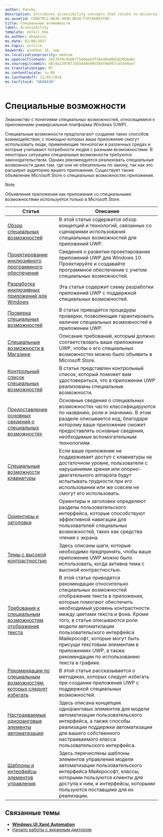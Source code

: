 ```yaml
---
author: Xansky
Description: Introduces accessibility concepts that relate to Universal Windows Platform (UWP) apps.
ms.assetid: C89D79C2-B830-493D-B020-F3FF8EB5FFDD
title: Специальные возможности
label: Accessibility
template: detail.hbs
ms.author: mhopkins
ms.date: 02/08/2017
ms.topic: article
keywords: windows 10, uwp
ms.localizationpriority: medium
ms.openlocfilehash: 5827bf0c9ddb7f5ebbab3f34e40e08d1620b6e0c
ms.sourcegitcommit: e814a13978f33654d8e995584f4b047cb53e0aef
ms.translationtype: MT
ms.contentlocale: ru-RU
ms.lasthandoff: 11/05/2018
ms.locfileid: "6048430"
---
```

# <a name="accessibility"></a>Специальные возможности  



Знакомство с понятиями специальных возможностей, относящимися к приложениям универсальной платформы Windows (UWP).

Специальные возможности предполагают создание таких способов взаимодействия, с помощью которых ваше приложение смогут использовать люди, применяющие технологии в различных средах и которые учитывают потребности людей с разными возможностями. В некоторых ситуациях специальные возможности требуются законодательством. Однако рекомендуется реализовать специальные возможности даже там, где они не обязательны по закону, так как это расширит аудиторию вашего приложения. Существует также объявление Microsoft Store о специальных возможностях приложения.

> [!NOTE]
> Объявление приложения как приложения со специальными возможностями используется только в Microsoft Store.

| Статья | Описание |
|---------|-------------|
| [Обзор специальных возможностей](accessibility-overview.md) | В этой статье содержится обзор концепций и технологий, связанных со сценариями использования специальных возможностей для приложений UWP. |
| [Проектирование инклюзивного программного обеспечения](designing-inclusive-software.md) | Сведения о развитии проектирования приложений UWP для Windows 10.  Проектируйте и создавайте программное обеспечение с учетом специальных возможностей. |
| [Разработка инклюзивных приложений для Windows](developing-inclusive-windows-apps.md) | Эта статья содержит схему разработки приложений UWP с поддержкой специальных возможностей. |
| [Проверка специальных возможностей](accessibility-testing.md) | В статье приводятся процедуры проверки, позволяющие гарантировать наличие специальных возможностей в приложении UWP. |
| [Специальные возможности в Магазине](accessibility-in-the-store.md) | Описание требований, которым должно соответствовать ваше приложение UWP, чтобы о его специальных возможностях можно было объявить в Microsoft Store. |
| [Контрольный список специальных возможностей](accessibility-checklist.md) | В статье представлен контрольный список, который поможет вам удостовериться, что в приложении UWP реализованы специальные возможности. |
| [Предоставление основных сведений о специальных возможностях](basic-accessibility-information.md) | Основные сведения о специальных возможностях часто классифицируются по названию, роли и значению. В этом разделе описывается код, благодаря которому ваше приложение сможет предоставлять основные сведения, необходимые вспомогательным технологиям. |
| [Специальные возможности клавиатуры](keyboard-accessibility.md) | Если ваше приложение не поддерживает доступ с клавиатуры на достаточном уровне, пользователи с нарушениями зрения или опорно-двигательного аппарата будут испытывать трудности при его использовании или же совсем не смогут его использовать. |
| [Ориентиры и заголовки](landmarks-and-headings.md) | Ориентиры и заголовки определяют разделы пользовательского интерфейса, которые способствуют эффективной навигации для пользователей специальных возможностей, таких как средства чтения с экрана. |
| [Темы с высокой контрастностью](high-contrast-themes.md) | Здесь описаны шаги, которые необходимо предпринять, чтобы ваше приложение UWP можно было использовать, когда активна тема с высокой контрастностью. |
| [Требования к специальным возможностям отображения текста](accessible-text-requirements.md) | В этой статье приводятся рекомендации относительно специальных возможностей отображения текста в приложении, которые помогают обеспечить необходимый уровень контрастности между цветами текста и фона. Кроме того, в статье описываются роли модели автоматизации пользовательского интерфейса Майкрософт, которые могут быть присущи текстовым элементам в приложениях UWP, а также рекомендации по использованию текста в графике. |
| [Рекомендации по специальным возможностям, которых следует избегать](practices-to-avoid.md) | В этой статье рассказывается о методиках, которых следует избегать при создании приложения UWP с поддержкой специальных возможностей. |
| [Настраиваемые одноранговые элементы автоматизации](custom-automation-peers.md) | Здесь описана концепция одноранговых элементов для модели автоматизации пользовательского интерфейса, а также способы реализации поддержки автоматизации для вашего собственного настраиваемого класса пользовательского интерфейса. |
| [Шаблоны и интерфейсы элементов управления](control-patterns-and-interfaces.md) | Здесь перечислены шаблоны элементов управления модели автоматизации пользовательского интерфейса Майкрософт, классы, которыми пользуются клиенты для доступа к ним, и интерфейсы, которыми пользуются поставщики для их реализации. |

## <a name="related-topics"></a>Связанные темы  
* [**Windows.UI.Xaml.Automation**](https://msdn.microsoft.com/library/windows/apps/BR209179) 
* [Начало работы с экранным диктором](https://support.microsoft.com/en-us/help/22798/windows-10-narrator-get-started)